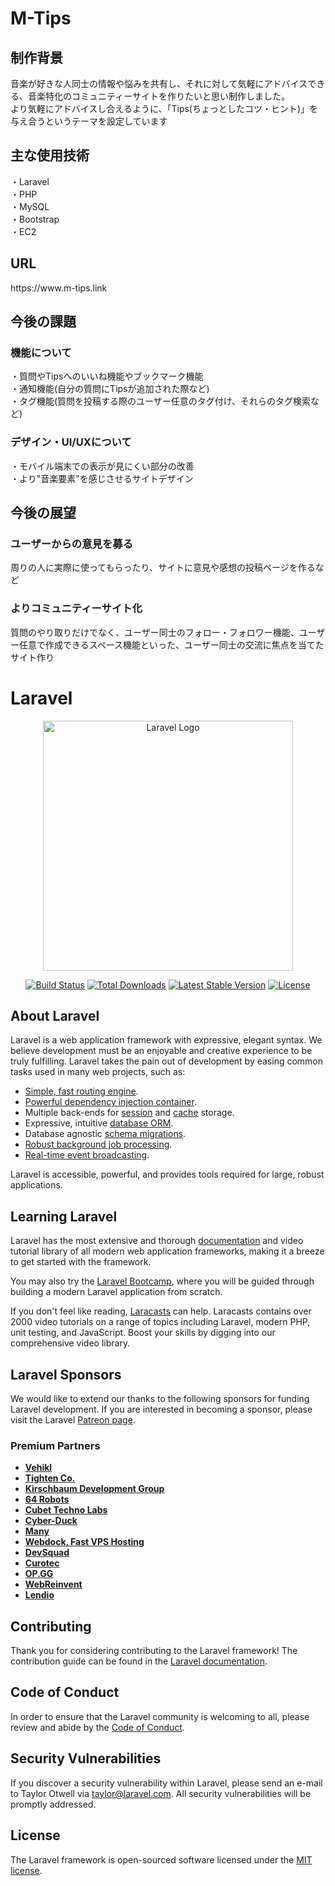 <h1>M-Tips</h1>

<h2>制作背景</h2>
音楽が好きな人同士の情報や悩みを共有し、それに対して気軽にアドバイスできる、音楽特化のコミュニティーサイトを作りたいと思い制作しました。<br>
より気軽にアドバイスし合えるように、「Tips(ちょっとしたコツ・ヒント)」を与え合うというテーマを設定しています

<h2>主な使用技術</h2>
・Laravel<br>
・PHP<br>
・MySQL<br>
・Bootstrap<br>
・EC2

<h2>URL</h2>
https://www.m-tips.link

<h2>今後の課題</h2>
<h3>機能について</h3>
・質問やTipsへのいいね機能やブックマーク機能<br>
・通知機能(自分の質問にTipsが追加された際など)<br>
・タグ機能(質問を投稿する際のユーザー任意のタグ付け、それらのタグ検索など)
<h3>デザイン・UI/UXについて</h3>
・モバイル端末での表示が見にくい部分の改善<br>
・より"音楽要素"を感じさせるサイトデザイン

<h2>今後の展望</h2>
<h3>ユーザーからの意見を募る</h3>
周りの人に実際に使ってもらったり、サイトに意見や感想の投稿ページを作るなど
<h3>よりコミュニティーサイト化</h3>
質問のやり取りだけでなく、ユーザー同士のフォロー・フォロワー機能、ユーザー任意で作成できるスペース機能といった、ユーザー同士の交流に焦点を当てたサイト作り

<h1>Laravel</h1>

<p align="center"><a href="https://laravel.com" target="_blank"><img src="https://raw.githubusercontent.com/laravel/art/master/logo-lockup/5%20SVG/2%20CMYK/1%20Full%20Color/laravel-logolockup-cmyk-red.svg" width="400" alt="Laravel Logo"></a></p>

<p align="center">
<a href="https://travis-ci.org/laravel/framework"><img src="https://travis-ci.org/laravel/framework.svg" alt="Build Status"></a>
<a href="https://packagist.org/packages/laravel/framework"><img src="https://img.shields.io/packagist/dt/laravel/framework" alt="Total Downloads"></a>
<a href="https://packagist.org/packages/laravel/framework"><img src="https://img.shields.io/packagist/v/laravel/framework" alt="Latest Stable Version"></a>
<a href="https://packagist.org/packages/laravel/framework"><img src="https://img.shields.io/packagist/l/laravel/framework" alt="License"></a>
</p>

## About Laravel

Laravel is a web application framework with expressive, elegant syntax. We believe development must be an enjoyable and creative experience to be truly fulfilling. Laravel takes the pain out of development by easing common tasks used in many web projects, such as:

- [Simple, fast routing engine](https://laravel.com/docs/routing).
- [Powerful dependency injection container](https://laravel.com/docs/container).
- Multiple back-ends for [session](https://laravel.com/docs/session) and [cache](https://laravel.com/docs/cache) storage.
- Expressive, intuitive [database ORM](https://laravel.com/docs/eloquent).
- Database agnostic [schema migrations](https://laravel.com/docs/migrations).
- [Robust background job processing](https://laravel.com/docs/queues).
- [Real-time event broadcasting](https://laravel.com/docs/broadcasting).

Laravel is accessible, powerful, and provides tools required for large, robust applications.

## Learning Laravel

Laravel has the most extensive and thorough [documentation](https://laravel.com/docs) and video tutorial library of all modern web application frameworks, making it a breeze to get started with the framework.

You may also try the [Laravel Bootcamp](https://bootcamp.laravel.com), where you will be guided through building a modern Laravel application from scratch.

If you don't feel like reading, [Laracasts](https://laracasts.com) can help. Laracasts contains over 2000 video tutorials on a range of topics including Laravel, modern PHP, unit testing, and JavaScript. Boost your skills by digging into our comprehensive video library.

## Laravel Sponsors

We would like to extend our thanks to the following sponsors for funding Laravel development. If you are interested in becoming a sponsor, please visit the Laravel [Patreon page](https://patreon.com/taylorotwell).

### Premium Partners

- **[Vehikl](https://vehikl.com/)**
- **[Tighten Co.](https://tighten.co)**
- **[Kirschbaum Development Group](https://kirschbaumdevelopment.com)**
- **[64 Robots](https://64robots.com)**
- **[Cubet Techno Labs](https://cubettech.com)**
- **[Cyber-Duck](https://cyber-duck.co.uk)**
- **[Many](https://www.many.co.uk)**
- **[Webdock, Fast VPS Hosting](https://www.webdock.io/en)**
- **[DevSquad](https://devsquad.com)**
- **[Curotec](https://www.curotec.com/services/technologies/laravel/)**
- **[OP.GG](https://op.gg)**
- **[WebReinvent](https://webreinvent.com/?utm_source=laravel&utm_medium=github&utm_campaign=patreon-sponsors)**
- **[Lendio](https://lendio.com)**

## Contributing

Thank you for considering contributing to the Laravel framework! The contribution guide can be found in the [Laravel documentation](https://laravel.com/docs/contributions).

## Code of Conduct

In order to ensure that the Laravel community is welcoming to all, please review and abide by the [Code of Conduct](https://laravel.com/docs/contributions#code-of-conduct).

## Security Vulnerabilities

If you discover a security vulnerability within Laravel, please send an e-mail to Taylor Otwell via [taylor@laravel.com](mailto:taylor@laravel.com). All security vulnerabilities will be promptly addressed.

## License

The Laravel framework is open-sourced software licensed under the [MIT license](https://opensource.org/licenses/MIT).
